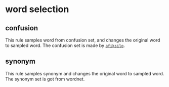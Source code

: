 # word selection

## confusion

This rule samples word from confusion set, and changes the original word to sampled word.
The confusion set is made by [`afiksilo`](https://github.com/nymwa/arteraro/tree/main/arteraro/afiksilo).

## synonym

This rule samples synonym and changes the original word to sampled word.
The synonym set is got from wordnet.

